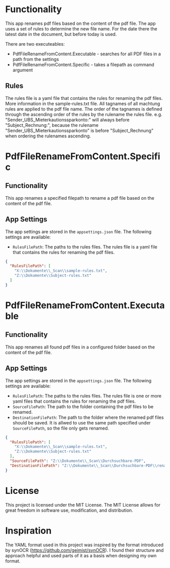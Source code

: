 ﻿# Functionality
This app renames pdf files based on the content of the pdf file. The app uses a set of rules to determine the new file name.
For the date there the latest date in the document, but before today is used.

There are two executeables:
- PdfFileRenameFromContent.Executable - searches for all PDF files in a path from the settings
- PdfFileRenameFromContent.Specific - takes a filepath as command argument

## Rules
The rules file is a yaml file that contains the rules for renaming the pdf files. More information in the sample-rules.txt file.
All tagnames of all machtung rules are applied to the pdf file name. The order of the tagnames is defined through the ascending order of the rules by the rulename the rules file.
e.g. "Sender_UBS_Mieterkautionssparkonto:" will always before "Subject_Rechnung:", because the rulename "Sender_UBS_Mieterkautionssparkonto" is before "Subject_Rechnung" when ordering the rulenames ascending.

# PdfFileRenameFromContent.Specific

## Functionality
This app renames a specified filepath to rename a pdf file based on the content of the pdf file.

## App Settings
The app settings are stored in the `appsettings.json` file. The following settings are available:
- `RulesFilePath`: The paths to the rules files. The rules file is a yaml file that contains the rules for renaming the pdf files.

```json
{
  "RulesFilePath": [
    "X:\\Dokumente\\_Scan\\sample-rules.txt",
    "Z:\\Dokumente\\Subject-rules.txt"
  ]
}
```

# PdfFileRenameFromContent.Executable

## Functionality
This app renames all found pdf files in a configured folder based on the content of the pdf file. 

## App Settings
The app settings are stored in the `appsettings.json` file. The following settings are available:
- `RulesFilePath`: The paths to the rules files. The rules file is one or more yaml files that contains the rules for renaming the pdf files.
- `SourceFilePath`: The path to the folder containing the pdf files to be renamed.
- `DestinationFilePath`: The path to the folder where the renamed pdf files should be saved. It is allwed to use the same path specified under `SourceFilePath`, so the file only gets renamed.
```json
{
  "RulesFilePath": [
    "X:\\Dokumente\\_Scan\\sample-rules.txt",
    "Z:\\Dokumente\\Subject-rules.txt"
  ],
  "SourceFilePath": "Z:\\Dokumente\\_Scan\\Durchsuchbare-PDF",
  "DestinationFilePath": "Z:\\Dokumente\\_Scan\\Durchsuchbare-PDF\\renamed"
}
```

# License

This project is licensed under the MIT License. The MIT License allows for great freedom in software use, modification, and distribution.

# Inspiration
The YAML format used in this project was inspired by the format introduced by synOCR (https://github.com/geimist/synOCR). I found their structure and approach helpful and used parts of it as a basis when designing my own format.